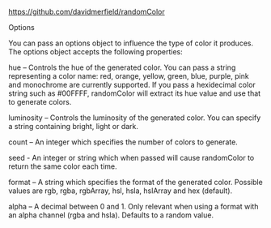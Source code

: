 
https://github.com/davidmerfield/randomColor

Options

You can pass an options object to influence the type of color it produces. The options object accepts the following properties:

hue – Controls the hue of the generated color. You can pass a string representing a color name: red, orange, yellow, green, blue, purple, pink and monochrome are currently supported. If you pass a hexidecimal color string such as #00FFFF, randomColor will extract its hue value and use that to generate colors.

luminosity – Controls the luminosity of the generated color. You can specify a string containing bright, light or dark.

count – An integer which specifies the number of colors to generate.

seed - An integer or string which when passed will cause randomColor to return the same color each time.

format – A string which specifies the format of the generated color. Possible values are rgb, rgba, rgbArray, hsl, hsla, hslArray and hex (default).

alpha – A decimal between 0 and 1. Only relevant when using a format with an alpha channel (rgba and hsla). Defaults to a random value.